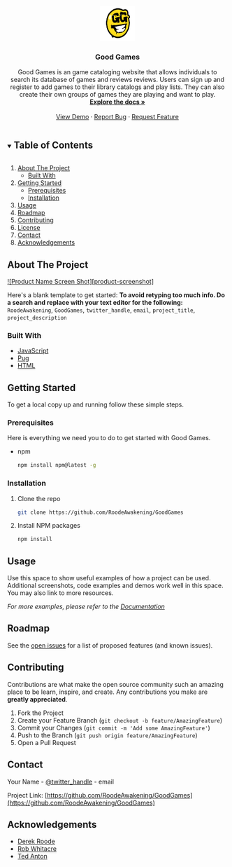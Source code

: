 

<!-- PROJECT SHIELDS -->
<!--
*** I'm using markdown "reference style" links for readability.
*** Reference links are enclosed in brackets [ ] instead of parentheses ( ).
*** See the bottom of this document for the declaration of the reference variables
*** for contributors-url, forks-url, etc. This is an optional, concise syntax you may use.
*** https://www.markdownguide.org/basic-syntax/#reference-style-links
-->




<!-- PROJECT LOGO -->
<br />
<p align="center">
  <a href="https://github.com/RoodeAwakening/GoodGames">
    <img src="images/logo.png" alt="Logo" width="80" height="80">
  </a>

  <h3 align="center">Good Games</h3>

  <p align="center">
    Good Games is an game cataloging website that allows individuals to search its database of games and reviews reviews. Users can sign up and register to add games to their library catalogs and play lists. They can also create their own groups of games they are playing and want to play.
    <br />
    <a href="https://github.com/RoodeAwakening/GoodGames"><strong>Explore the docs »</strong></a>
    <br />
    <br />
    <a href="https://github.com/RoodeAwakening/GoodGames">View Demo</a>
    ·
    <a href="https://github.com/RoodeAwakening/GoodGames/issues">Report Bug</a>
    ·
    <a href="https://github.com/RoodeAwakening/GoodGames/issues">Request Feature</a>
  </p>
</p>



<!-- TABLE OF CONTENTS -->
<details open="open">
  <summary><h2 style="display: inline-block">Table of Contents</h2></summary>
  <ol>
    <li>
      <a href="#about-the-project">About The Project</a>
      <ul>
        <li><a href="#built-with">Built With</a></li>
      </ul>
    </li>
    <li>
      <a href="#getting-started">Getting Started</a>
      <ul>
        <li><a href="#prerequisites">Prerequisites</a></li>
        <li><a href="#installation">Installation</a></li>
      </ul>
    </li>
    <li><a href="#usage">Usage</a></li>
    <li><a href="#roadmap">Roadmap</a></li>
    <li><a href="#contributing">Contributing</a></li>
    <li><a href="#license">License</a></li>
    <li><a href="#contact">Contact</a></li>
    <li><a href="#acknowledgements">Acknowledgements</a></li>
  </ol>
</details>



<!-- ABOUT THE PROJECT -->
## About The Project

[![Product Name Screen Shot][product-screenshot]](https://example.com)

Here's a blank template to get started:
**To avoid retyping too much info. Do a search and replace with your text editor for the following:**
`RoodeAwakening`, `GoodGames`, `twitter_handle`, `email`, `project_title`, `project_description`


### Built With

* [JavaScript]()
* [Pug]()
* [HTML]()



<!-- GETTING STARTED -->
## Getting Started

To get a local copy up and running follow these simple steps.

### Prerequisites

Here is everything we need you to do to get started with Good Games.
* npm
  ```sh
  npm install npm@latest -g
  ```

### Installation

1. Clone the repo
   ```sh
   git clone https://github.com/RoodeAwakening/GoodGames
   ```
2. Install NPM packages
   ```sh
   npm install
   ```



<!-- USAGE EXAMPLES -->
## Usage

Use this space to show useful examples of how a project can be used. Additional screenshots, code examples and demos work well in this space. You may also link to more resources.

_For more examples, please refer to the [Documentation](https://example.com)_



<!-- ROADMAP -->
## Roadmap

See the [open issues](https://github.com/RoodeAwakening/GoodGames/issues) for a list of proposed features (and known issues).



<!-- CONTRIBUTING -->
## Contributing

Contributions are what make the open source community such an amazing place to be learn, inspire, and create. Any contributions you make are **greatly appreciated**.

1. Fork the Project
2. Create your Feature Branch (`git checkout -b feature/AmazingFeature`)
3. Commit your Changes (`git commit -m 'Add some AmazingFeature'`)
4. Push to the Branch (`git push origin feature/AmazingFeature`)
5. Open a Pull Request





<!-- CONTACT -->
## Contact

Your Name - [@twitter_handle](https://twitter.com/twitter_handle) - email

Project Link: [https://github.com/RoodeAwakening/GoodGames](https://github.com/RoodeAwakening/GoodGames)



<!-- ACKNOWLEDGEMENTS -->
## Acknowledgements

* [Derek Roode](https://github.com/RoodeAwakening)
* [Rob Whitacre](https://github.com/RobWhit5113)
* [Ted Anton](https://github.com/tedjanton)

